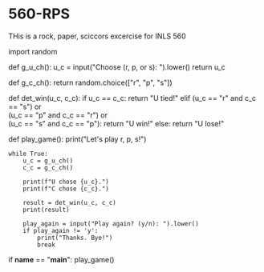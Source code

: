 # 560-RPS

THis is a rock, paper, sciccors excercise for INLS 560

import random  

def g_u_ch():
    u_c = input("Choose (r, p, or s): ").lower()
    return u_c

def g_c_ch():
    return random.choice(["r", "p", "s"])

def det_win(u_c, c_c):
    if u_c == c_c:
        return "U tied!"
    elif (u_c == "r" and c_c == "s") or \
         (u_c == "p" and c_c == "r") or \
         (u_c == "s" and c_c == "p"):
        return "U win!"
    else:
        return "U lose!"

def play_game():
    print("Let's play r, p, s!")

    while True:
        u_c = g_u_ch()  
        c_c = g_c_ch()  

        print(f"U chose {u_c}.")
        print(f"C chose {c_c}.")

        result = det_win(u_c, c_c)  
        print(result)

        play_again = input("Play again? (y/n): ").lower()  
        if play_again != 'y':
            print("Thanks. Bye!")
            break

if __name__ == "__main__":
    play_game()

